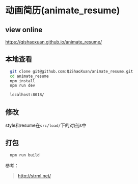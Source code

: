 # 动画简历(animate_resume)

## view online

https://qishaoxuan.github.io/animate_resume/

## 本地查看
```bash
  git clone git@github.com:QiShaoXuan/animate_resume.git
  cd animate_resume
  npm install
  npm run dev

  localhost:8018/
```

## 修改
style和resume在`src/load/`下的对应js中

## 打包
```bash
  npm run build
```

参考：

> http://strml.net/

